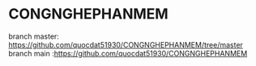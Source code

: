 # CONGNGHEPHANMEM

branch master: https://github.com/quocdat51930/CONGNGHEPHANMEM/tree/master
branch main :https://github.com/quocdat51930/CONGNGHEPHANMEM
